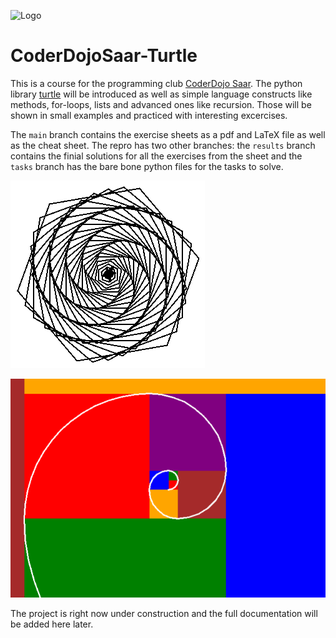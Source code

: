 ![Logo](https://coderdojo-saar.de/wp-content/uploads/2016/07/cropped-CoderDojoSaar-transparent.png "Logo")
# CoderDojoSaar-Turtle

This is a course for the programming club [CoderDojo Saar](https://coderdojo-saar.de). The python library [turtle](https://docs.python.org/3/library/turtle.html) will be introduced as well as simple language constructs like methods, for-loops, lists and advanced ones like recursion.
Those will be shown in small examples and practiced with interesting excercises. 

The `main` branch contains the exercise sheets as a pdf and LaTeX file as well as the cheat sheet. The repro has two other branches: the `results` branch contains the finial solutions for all the exercises from the sheet and the `tasks` branch has the bare bone python files for the tasks to solve.

![img 1](https://raw.githubusercontent.com/nlschn/CoderDojoSaar-Turtle/main/img/hex.png "What we do in the course")

![img 2](https://raw.githubusercontent.com/nlschn/CoderDojoSaar-Turtle/main/img/fib_color.png "What we also do in the course")

The project is right now under construction and the full documentation will be added here later.

